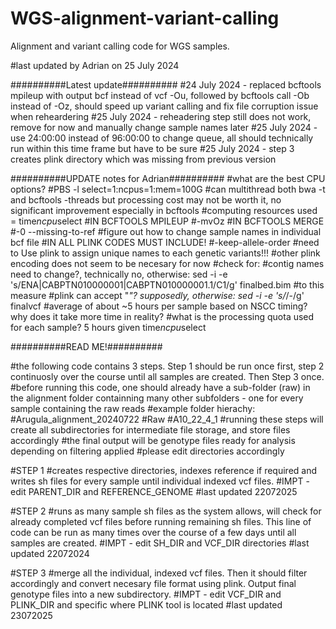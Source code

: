 # WGS-alignment-variant-calling
Alignment and variant calling code for WGS samples.

#last updated by Adrian on 25 July 2024

##########Latest update##########
#24 July 2024 - replaced bcftools mpileup with output bcf instead of vcf -Ou, followed by bcftools call -Ob instead of -Oz, should speed up variant calling and fix file corruption issue when reheardering
#25 July 2024 - reheadering step still does not work, remove for now and manually change sample names later
#25 July 2024 - use 24:00:00 instead of 96:00:00 to change queue, all should technically run within this time frame but have to be sure
#25 July 2024 - step 3 creates plink directory which was missing from previous version

##########UPDATE notes for Adrian##########
#what are the best CPU options?
#PBS -l select=1:ncpus=1:mem=100G
#can multithread both bwa -t and bcftools -threads but processing cost may not be worth it, no significant improvement especially in bcftools
#computing resources used = time*ncpu*select
#IN BCFTOOLS MPILEUP
#-mvOz
#IN BCFTOOLS MERGE 
#-0 --missing-to-ref
#figure out how to change sample names in individual bcf file
#IN ALL PLINK CODES MUST INCLUDE!
#-keep-allele-order
#need to Use plink to assign unique names to each genetic variants​!!!
#other plink encoding does not seem to be necesary for now
#check for:
#contig names need to change?, technically no, otherwise: sed -i -e 's/ENA|CABPTN010000001|CABPTN010000001.1/C1/g' finalbed.bim​ #to this measure
#plink can accept "_"? supposedly, otherwise: sed -i -e 's/_/-/g' finalvcf​
#average of about ~5 hours per sample based on NSCC timing? why does it take more time in reality?
#what is the processing quota used for each sample? 5 hours given time*ncpu*select

##########READ ME!##########

#the following code contains 3 steps. Step 1 should be run once first, step 2 continuosly over the course until all samples are created. Then Step 3 once.
#before running this code, one should already have a sub-folder (raw) in the alignment folder containning many other subfolders - one for every sample containing the raw reads
#example folder hierachy:
#Arugula_alignment_20240722
    #Raw
        #A10_22_4_1
#running these steps will create all subdirectories for intermediate file storage, and store files accordingly
#the final output will be genotype files ready for analysis depending on filtering applied
#please edit directories accordingly

#STEP 1
#creates respective directories, indexes reference if required and writes sh files for every sample until individual indexed vcf files.
#IMPT - edit PARENT_DIR and REFERENCE_GENOME
#last updated 22072025

#STEP 2
#runs as many sample sh files as the system allows, will check for already completed vcf files before running remaining sh files. This line of code can be run as many times over the course of a few days until all samples are created.
#IMPT - edit SH_DIR and VCF_DIR directories
#last updated 22072024

#STEP 3 
#merge all the individual, indexed vcf files. Then it should filter accordingly and convert necesary file format using plink. Output final genotype files into a new subdirectory.
#IMPT - edit VCF_DIR and PLINK_DIR and specific where PLINK tool is located
#last updated 23072025
